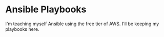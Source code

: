 # Ansible Playbooks
I'm teaching myself Ansible using the free tier of AWS. I'll be keeping my playbooks here.